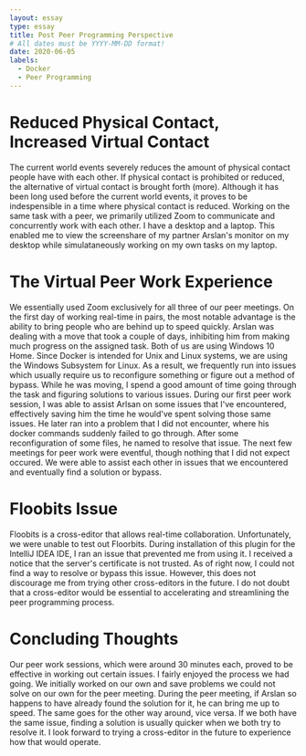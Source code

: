 ```yaml
---
layout: essay
type: essay
title: Post Peer Programming Perspective
# All dates must be YYYY-MM-DD format!
date: 2020-06-05
labels:
  - Docker
  - Peer Programming
---
```


# Reduced Physical Contact, Increased Virtual Contact

The current world events severely reduces the amount of physical contact people have with each other. If physical contact is prohibited or reduced, the alternative of virtual contact is brought forth (more). Although it has been long used before the current world events, it proves to be indespensible in a time where physical contact is reduced. Working on the same task with a peer, we primarily utilized Zoom to communicate and concurrently work with each other. I have a desktop and a laptop. This enabled me to view the screenshare of my partner Arslan's monitor on my desktop while simulataneously working on my own tasks on my laptop.

# The Virtual Peer Work Experience

We essentially used Zoom exclusively for all three of our peer meetings. On the first day of working real-time in pairs, the most notable advantage is the ability to bring people who are behind up to speed quickly. Arslan was dealing with a move that took a couple of days, inhibiting him from making much progress on the assigned task. Both of us are using Windows 10 Home. Since Docker is intended for Unix and Linux systems, we are using the Windows Subsystem for Linux. As a result, we frequently run into issues which usually require us to reconfigure something or figure out a method of bypass. While he was moving, I spend a good amount of time going through the task and figuring solutions to various issues. During our first peer work session, I was able to assist Arlsan on some issues that I've encountered, effectively saving him the time he would've spent solving those same issues. He later ran into a problem that I did not encounter, where his docker commands suddenly failed to go through. After some reconfiguration of some files, he named to resolve that issue. The next few meetings for peer work were eventful, though nothing that I did not expect occured. We were able to assist each other in issues that we encountered and eventually find a solution or bypass.

# Floobits Issue

Floobits is a cross-editor that allows real-time collaboration. Unfortunately, we were unable to test out Floorbits. During installation of this plugin for the IntelliJ IDEA IDE, I ran an issue that prevented me from using it. I received a notice that the server's certificate is not trusted. As of right now, I could not find a way to resolve or bypass this issue. However, this does not discourage me from trying other cross-editors in the future. I do not doubt that a cross-editor would be essential to accelerating and streamlining the peer programming process.

# Concluding Thoughts

Our peer work sessions, which were around 30 minutes each, proved to be effective in working out certain issues. I fairly enjoyed the process we had going. We initially worked on our own and save problems we could not solve on our own for the peer meeting. During the peer meeting, if Arslan so happens to have already found the solution for it, he can bring me up to speed. The same goes for the other way around, vice versa. If we both have the same issue, finding a solution is usually quicker when we both try to 
resolve it. I look forward to trying a cross-editor in the future to experience how that would operate. 
